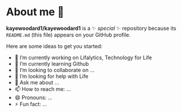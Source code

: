 # About me 👋


**kayewoodard1/kayewoodard1** is a ✨ _special_ ✨ repository because its `README.md` (this file) appears on your GitHub profile.

Here are some ideas to get you started:

- 🔭 I’m currently working on Lifalytics, Technology for Life
- 🌱 I’m currently learning Github
- 👯 I’m looking to collaborate on ...
- 🤔 I’m looking for help with Life
- 💬 Ask me about ...
- 📫 How to reach me: ...
- 😄 Pronouns: ...
- ⚡ Fun fact: ...

